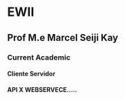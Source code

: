 # EWII
## Prof M.e Marcel Seiji Kay
### Current Academic  
#### Cliente Servidor
#### API X WEBSERVECE.....
